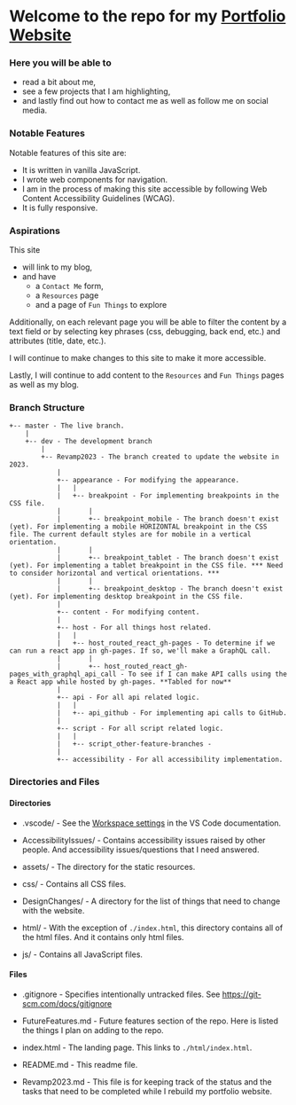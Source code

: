# Welcome to the repo for my [Portfolio Website](https://jamiebort.com/)

### Here you will be able to

- read a bit about me,
- see a few projects that I am highlighting,
- and lastly find out how to contact me as well as follow me on social media.

### Notable Features

Notable features of this site are:

- It is written in vanilla JavaScript.
- I wrote web components for navigation.
- I am in the process of making this site accessible by following Web Content Accessibility Guidelines (WCAG).
- It is fully responsive.

### Aspirations

This site

- will link to my blog,
- and have
  - a `Contact Me` form,
  - a `Resources` page
  - and a page of `Fun Things` to explore

Additionally, on each relevant page you will be able to filter the content by a text field or by selecting key phrases (css, debugging, back end, etc.) and attributes (title, date, etc.).

I will continue to make changes to this site to make it more accessible.

Lastly, I will continue to add content to the `Resources` and `Fun Things` pages as well as my blog.

### Branch Structure

```
+-- master - The live branch.
	|
	+-- dev - The development branch
		|
		+-- Revamp2023 - The branch created to update the website in 2023.
			|
			+-- appearance - For modifying the appearance.
			|	|
			|	+-- breakpoint - For implementing breakpoints in the CSS file.
			|		|
			|		+-- breakpoint_mobile - The branch doesn't exist (yet). For implementing a mobile HORIZONTAL breakpoint in the CSS file. The current default styles are for mobile in a vertical orientation.
			|		|
			|		+-- breakpoint_tablet - The branch doesn't exist (yet). For implementing a tablet breakpoint in the CSS file. *** Need to consider horizontal and vertical orientations. ***
			|		|
			|		+-- breakpoint_desktop - The branch doesn't exist (yet). For implementing desktop breakpoint in the CSS file.
			|
			+-- content - For modifying content.
			|
			+-- host - For all things host related.
			|	|
			|	+-- host_routed_react_gh-pages - To determine if we can run a react app in gh-pages. If so, we'll make a GraphQL call.
			|		|
			|		+-- host_routed_react_gh-pages_with_graphql_api_call - To see if I can make API calls using the a React app while hosted by gh-pages. **Tabled for now**
			|
			+-- api - For all api related logic.
			|	|
			|	+-- api_github - For implementing api calls to GitHub.
			|
			+-- script - For all script related logic.
			|	|
			|	+-- script_other-feature-branches -
			|
			+-- accessibility - For all accessibility implementation.
```

### Directories and Files

#### Directories

- .vscode/ - See the [Workspace settings](https://code.visualstudio.com/docs/getstarted/settings#:~:text=Note%3A%20A%20VS%20Code%20%22workspace,feature%20called%20Multi%2Droot%20workspaces) in the VS Code documentation.

- AccessibilityIssues/ - Contains accessibility issues raised by other people. And accessibility issues/questions that I need answered.

- assets/ - The directory for the static resources.

- css/ - Contains all CSS files.

- DesignChanges/ - A directory for the list of things that need to change with the website.

- html/ - With the exception of `./index.html`, this directory contains all of the html files. And it contains only html files.

- js/ - Contains all JavaScript files.

#### Files

- .gitignore - Specifies intentionally untracked files. See https://git-scm.com/docs/gitignore

- FutureFeatures.md - Future features section of the repo. Here is listed the things I plan on adding to the repo.

- index.html - The landing page. This links to `./html/index.html`.

- README.md - This readme file.

- Revamp2023.md - This file is for keeping track of the status and the tasks that need to be completed while I rebuild my portfolio website.

